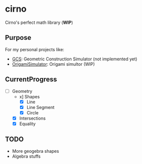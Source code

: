# cirno

Cirno's perfect math library (**WIP**)

## Purpose

For my personal projects like:

- [GCS](https://github.com/Big-BlueBerry/GCS): Geometric Construction Simulator (not implemented yet)
- [OrigamiSimulator](https://github.com/20chan/OrigamiSimulator): Origami simultor (WIP)

## CurrentProgress

- [ ] Geometry
  - x] Shapes
    - [x] Line
    - [x] Line Segment
    - [x] Circle
  - [x] Intersections
  - [x] Equality

## TODO

- More geogebra shapes
- Algebra stuffs


